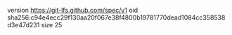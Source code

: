 version https://git-lfs.github.com/spec/v1
oid sha256:c94e4ecc29f130aa20f067e38f4800b19781770dead1084cc358538d3e47d231
size 25
